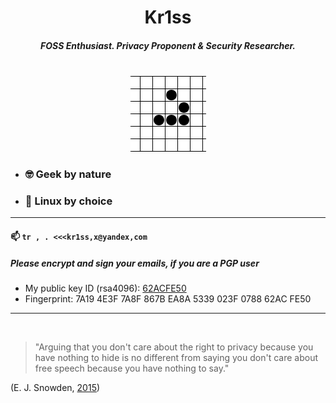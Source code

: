 <center>
  
# Kr1ss

##### FOSS Enthusiast. Privacy Proponent & Security Researcher.

<br>

<img src=https://github.com/Kr1ss-XD/Kr1ss-XD/raw/master/gfx/animated_glider_emblem.gif>

</center>

* ### :nerd_face: Geek by nature
* ### :penguin: Linux by choice

---

#### 📫  ` tr , . <<<kr1ss,x@yandex,com `

##### Please encrypt and sign your emails, if you are a PGP user

- My public key ID (rsa4096): [62ACFE50](https://keys.openpgp.org/vks/v1/by-fingerprint/7A194E3F7A8F867BEA8A5339023F078862ACFE50)
- Fingerprint: 7A19 4E3F 7A8F 867B EA8A  5339 023F 0788 62AC FE50

---

<br>

> "Arguing that you don't care about the right to privacy because you have nothing to hide is no different from saying you don't care about free  speech because you have nothing to say."

  (E. J. Snowden, [2015](https://www.reddit.com/r/IAmA/comments/36ru89/just_days_left_to_kill_mass_surveillance_under/crglgh2/))
